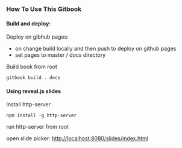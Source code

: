 ### How To Use This Gitbook



#### Build and deploy:
Deploy on gibhub pages:
- on change build locally and then push to deploy on github pages
- set pages to master / docs directory

Build book from root
```
gitbook build . docs
```


#### Using reveal.js slides
Install http-server
```
npm install -g http-server
```

run http-server from root

open slide picker: [http://localhost:8080/slides/index.html](http://localhost:8080/slides/index.html)
